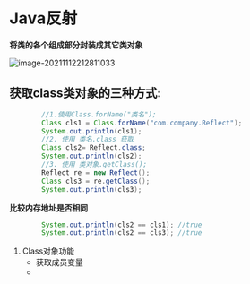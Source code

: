 # Java反射

**将类的各个组成部分封装成其它类对象**

![image-20211112212811033](https://lzx-figure-bed.obs.dualstack.cn-north-4.myhuaweicloud.com/Figurebed/202111122128218.png)

## 获取class类对象的三种方式:

```java
 		//1.使用Class.forName("类名");
        Class cls1 = Class.forName("com.company.Reflect");
        System.out.println(cls1);
        //2. 使用 类名.class 获取
        Class cls2= Reflect.class;
        System.out.println(cls2);
        //3. 使用 类对象.getClass();
        Reflect re = new Reflect();
        Class cls3 = re.getClass();
        System.out.println(cls3);
```

**比较内存地址是否相同**

```java
        System.out.println(cls2 == cls1); //true
        System.out.println(cls2 == cls3); //true
```

1. Class对象功能
   - 获取成员变量
   - 

